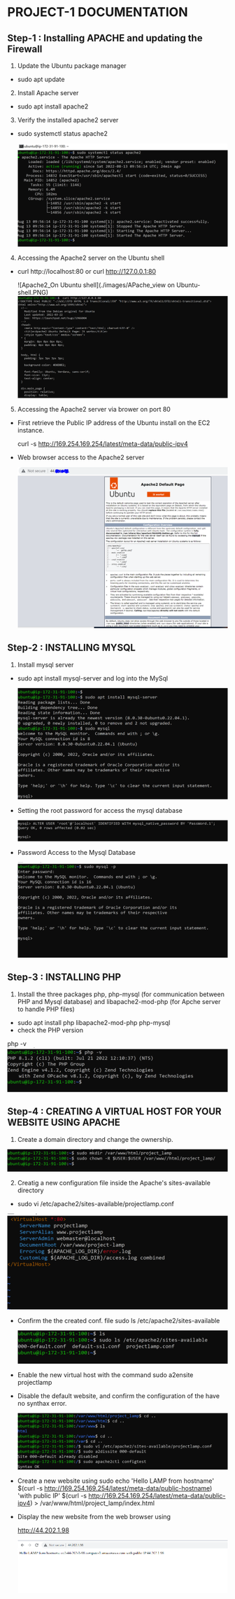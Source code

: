 # PROJECT-1 DOCUMENTATION

##  Step-1 : Installing APACHE and updating the Firewall

1. Update the Ubuntu package manager
- sudo apt update

2. Install Apache server
- sudo apt install apache2

3. Verify the installed apache2 server
- sudo systemctl status apache2

  ![APACHE2_Status](./images/APache2-status.PNG)

4. Accessing the Apache2 server on the Ubuntu shell 
-  curl http://localhost:80 or  curl http://127.0.0.1:80


   ![Apache2_On Ubuntu shell](./images/APache_view on Ubuntu-shell.PNG)
   ![APACHE2_On Ubuntu shell](./images/Apache-view1.PNG)

5. Accessing the Apache2 server via brower on port 80

- First retrieve the Public IP address of the Ubuntu install on the EC2 instance.

  curl -s http://169.254.169.254/latest/meta-data/public-ipv4

 - Web browser access to the Apache2 server

   ![APACHE2_On Web Browser](./images/Apache-view2.PNG)


## Step-2 : INSTALLING MYSQL

1. Install mysql server
 - sudo apt install mysql-server and log into the MySql

   ![Mysql-instalation](./images/mysql-instalation.PNG)
 - Setting the root password for access the mysql database

   ![Mysql-password](./images/mysql-root-password.PNG)

- Password Access to the Mysql Database

  ![Password Access](./images/Password-access.PNG)


## Step-3 : INSTALLING PHP

1. Install the three packages php, php-mysql (for communication between PHP and Mysql database)  and libapache2-mod-php (for Apche server to handle PHP files)

- sudo apt install php libapache2-mod-php php-mysql
- check the PHP version

php -v
![Php-version](./images/php-version.PNG)


## Step-4 : CREATING A VIRTUAL HOST FOR YOUR WEBSITE USING APACHE

1. Create a domain directory and change the ownership.

![Domain](./images/domain-folder.PNG)

2. Creatig a new configuration file inside the Apache's sites-available directory
 - sudo vi /etc/apache2/sites-available/projectlamp.conf

 ![Create a conf. file](./images/conf-file.PNG)

 - Confirm the the created conf. file
   sudo ls /etc/apache2/sites-available

   ![The created configuration file](./images/conf.%20file-confirmation.PNG)

-  Enable the new virtual host with the command 
   sudo a2ensite projectlamp
- Disable the default website, and confirm the configuration of the have no synthax error.

   ![Disabling the Default website and confirming the configuration is sythax error free](./images/disable-default.PNG)

- Create a new website using
sudo echo 'Hello LAMP from hostname' $(curl -s http://169.254.169.254/latest/meta-data/public-hostname) 'with public IP' $(curl -s http://169.254.169.254/latest/meta-data/public-ipv4) > /var/www/html/project_lamp/index.html

- Display the new website from the web browser using 

    http://44.202.1.98
    
    ![New-Website](./images/new-website.PNG)

    
 
   

